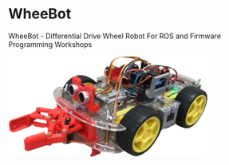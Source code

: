 # WheeBot
WheeBot - Differential Drive Wheel Robot For ROS and Firmware Programming Workshops

<img src="wiki/wheebot.png" width="400">
